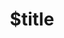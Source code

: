 ---
title: $title
second_title: Referencia de la API de Aspose.Font para .NET
description: $description
type: docs
weight: $weight
url: /es/net/$ref/
---